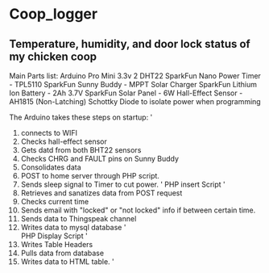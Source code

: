 # Coop_logger
## Temperature, humidity, and door lock status of my chicken coop

Main Parts list:
Arduino Pro Mini 3.3v
2 DHT22
SparkFun Nano Power Timer - TPL5110
SparkFun Sunny Buddy - MPPT Solar Charger
SparkFun Lithium Ion Battery - 2Ah 3.7V
SparkFun Solar Panel - 6W
Hall-Effect Sensor - AH1815 (Non-Latching)
Schottky Diode to isolate power when programming
  
  
The Arduino takes these steps on startup:
'
1. connects to WIFI
2. Checks hall-effect sensor
3. Gets datd from both BHT22 sensors
4. Checks CHRG and FAULT pins on Sunny Buddy
5. Consolidates data
6. POST to home server through PHP script.
7. Sends sleep signal to Timer to cut power.
'
PHP insert Script
'
1. Retrieves and sanatizes data from POST request
2. Checks current time
3. Sends email with "locked" or "not locked" info if between certain time.
4. Sends data to Thingspeak channel
5. Writes data to mysql database
'  
PHP Display Script
'
1. Writes Table Headers
2. Pulls data from database
3. Writes data to HTML table.
'
